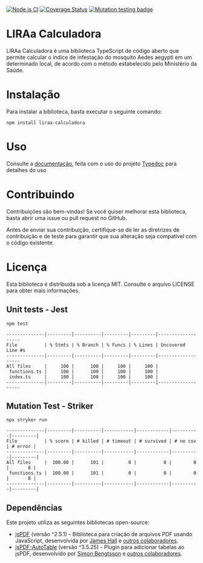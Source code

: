 [![Node.js CI](https://github.com/GleytonLima/liraa-calculadora-typescript/actions/workflows/node.js.yml/badge.svg)](https://github.com/GleytonLima/liraa-calculadora-typescript/actions/workflows/node.js.yml) [![Coverage Status](https://coveralls.io/repos/github/GleytonLima/liraa-calculadora-typescript/badge.svg?branch=main)](https://coveralls.io/github/GleytonLima/liraa-calculadora-typescript?branch=main) [![Mutation testing badge](https://img.shields.io/endpoint?style=flat&url=https%3A%2F%2Fbadge-api.stryker-mutator.io%2Fgithub.com%2FGleytonLima%2Fliraa-calculadora-typescript%2Fmain)](https://dashboard.stryker-mutator.io/reports/github.com/GleytonLima/liraa-calculadora-typescript/main)

# LIRAa Calculadora

LIRAa Calculadora é uma biblioteca TypeScript de código aberto que permite calcular o índice de infestação do mosquito Aedes aegypti em um determinado local, de acordo com o método estabelecido pelo Ministério da Saúde.

# Instalação

Para instalar a biblioteca, basta executar o seguinte comando:

```
npm install liraa-calculadora
```

# Uso

Consulte a [documentação](https://gleytonlima.github.io/liraa-calculadora-typescript/), feita com o uso do projeto [Typedoc](https://github.com/TypeStrong/typedoc) para detalhes do uso

# Contribuindo

Contribuições são bem-vindas! Se você quiser melhorar esta biblioteca, basta abrir uma issue ou pull request no GitHub.

Antes de enviar sua contribuição, certifique-se de ler as diretrizes de contribuição e de teste para garantir que sua alteração seja compatível com o código existente.

# Licença

Esta biblioteca é distribuída sob a licença MIT. Consulte o arquivo LICENSE para obter mais informações.

## Unit tests - Jest

```
npm test
```

```
--------------|---------|----------|---------|---------|-------------------
File          | % Stmts | % Branch | % Funcs | % Lines | Uncovered Line #s
--------------|---------|----------|---------|---------|-------------------
All files     |     100 |      100 |     100 |     100 |
 functions.ts |     100 |      100 |     100 |     100 |
 index.ts     |     100 |      100 |     100 |     100 |
--------------|---------|----------|---------|---------|-------------------
```

## Mutation Test - Striker

```
npx stryker run
```

```
--------------|---------|----------|-----------|------------|----------|---------|
File          | % score | # killed | # timeout | # survived | # no cov | # error |
--------------|---------|----------|-----------|------------|----------|---------|
All files     |  100.00 |      101 |         0 |          0 |        0 |       8 |
 functions.ts |  100.00 |      101 |         0 |          0 |        0 |       8 |
--------------|---------|----------|-----------|------------|----------|---------|
```

## Dependências

Este projeto utiliza as seguintes bibliotecas open-source:

-   [jsPDF](https://github.com/MrRio/jsPDF) (versão ^2.5.1) - Biblioteca para criação de arquivos PDF usando JavaScript, desenvolvida por [James Hall](https://github.com/MrRio) e [outros colaboradores](https://github.com/MrRio/jsPDF/graphs/contributors).
-   [jsPDF-AutoTable](https://github.com/simonbengtsson/jsPDF-AutoTable) (versão ^3.5.25) - Plugin para adicionar tabelas ao jsPDF, desenvolvido por [Simon Bengtsson](https://github.com/simonbengtsson) e [outros colaboradores](https://github.com/simonbengtsson/jsPDF-AutoTable/graphs/contributors).

